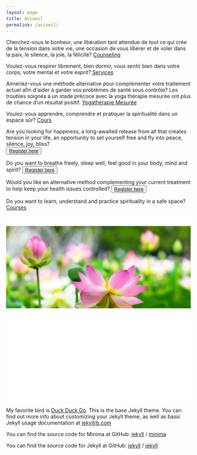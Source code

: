 ```yaml
---
layout: page
title: Accueil
permalink: /accueil/
---
```

Cherchez-vous le bonheur, une libération tant attendue de tout ce qui crée de la tension dans votre vie, une occasion de vous libérer et de voler dans la paix, le silence, la joie, la félicité?
[Counseling]() 

Voulez-vous respirer librement, bien dormir, vous sentir bien dans votre corps, votre mental et votre esprit? [Services]()

Aimeriez-vous une méthode alternative pour complémenter votre traitement actuel afin d'aider à garder vos problèmes de santé sous contrôle? Les troubles soignés à un stade précoce avec la yoga thérapie mesurée ont plus de chance d’un résultat positif.
[Yogathérapie Mesurée]()

Voulez-vous apprendre, comprendre et pratiquer la spiritualité dans un espace sûr? 
[Cours]()




Are you looking for happiness, a long-awaited release from all that creates tension in your life, an opportunity to set yourself free and fly into peace, silence, joy, bliss?  
<button>[Register here](https://forms.gle/pJyoW73HaE4CTX3x5)</button>

Do you want to breathe freely, sleep well, feel good in your body, mind and spirit?
<button>[Register here](https://forms.gle/pJyoW73HaE4CTX3x5)</button>

Would you like an alternative method complementing your current treatment to help keep your health issues controlled?
<button>[Register here](https://forms.gle/pJyoW73HaE4CTX3x5)</button>

Do you want to learn, understand and practice spirituality in a safe space? 
[Courses]()


[jekyll-organization]: https://github.com/jekyll
![Beautiful lotuses on lake!](assets/images/Lotuses2.jpg "Beautiful lotuses on lake")



My favorite bird is [Duck Duck Go](https://duckduckgo.com).
This is the base Jekyll theme. You can find out more info about customizing your Jekyll theme, as well as basic Jekyll usage documentation at [jekyllrb.com](https://jekyllrb.com/)

You can find the source code for Minima at GitHub:
[jekyll][jekyll-organization] /
[minima](https://github.com/jekyll/minima)

You can find the source code for Jekyll at GitHub:
[jekyll][jekyll-organization] /
[jekyll](https://github.com/jekyll/jekyll)